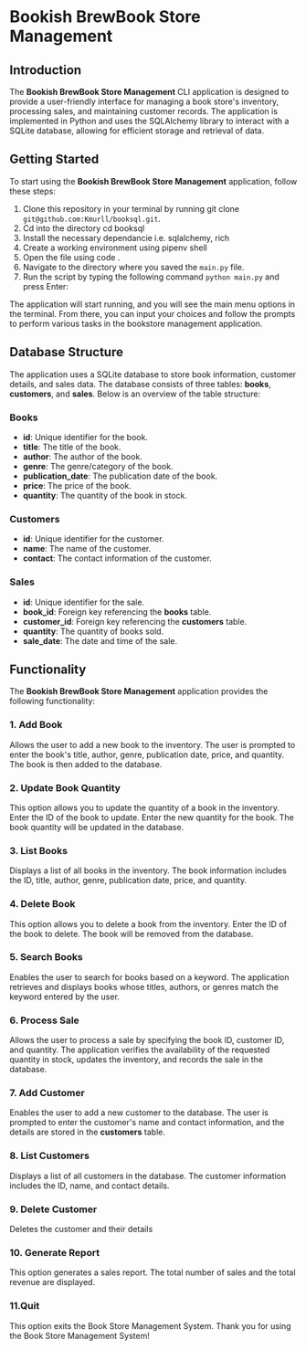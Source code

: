 # Bookish BrewBook Store Management 

## Introduction
The **Bookish BrewBook Store Management** CLI application is designed to provide a user-friendly interface for managing a book store's inventory, processing sales, and maintaining customer records. The application is implemented in Python and uses the SQLAlchemy library to interact with a SQLite database, allowing for efficient storage and retrieval of data.

## Getting Started
To start using the **Bookish BrewBook Store Management** application, follow these steps:

1. Clone this repository in your terminal by running git clone `git@github.com:Kmurll/booksql.git`.
2. Cd into the directory cd booksql
3. Install the necessary dependancie i.e. sqlalchemy, rich
4. Create a working environment using pipenv shell
5. Open the file using code .
2. Navigate to the directory where you saved the `main.py` file.
3. Run the script by typing the following command `python main.py` and press Enter:


The application will start running, and you will see the main menu options in the terminal. From there, you can input your choices and follow the prompts to perform various tasks in the bookstore management application.

## Database Structure
The application uses a SQLite database to store book information, customer details, and sales data. The database consists of three tables: **books**, **customers**, and **sales**. Below is an overview of the table structure:

### Books
- **id**: Unique identifier for the book.
- **title**: The title of the book.
- **author**: The author of the book.
- **genre**: The genre/category of the book.
- **publication_date**: The publication date of the book.
- **price**: The price of the book.
- **quantity**: The quantity of the book in stock.

### Customers
- **id**: Unique identifier for the customer.
- **name**: The name of the customer.
- **contact**: The contact information of the customer.

### Sales
- **id**: Unique identifier for the sale.
- **book_id**: Foreign key referencing the **books** table.
- **customer_id**: Foreign key referencing the **customers** table.
- **quantity**: The quantity of books sold.
- **sale_date**: The date and time of the sale.

## Functionality
The **Bookish BrewBook Store Management** application provides the following functionality:

### 1. Add Book
Allows the user to add a new book to the inventory. The user is prompted to enter the book's title, author, genre, publication date, price, and quantity. The book is then added to the database.

### 2. Update Book Quantity
This option allows you to update the quantity of a book in the inventory.
Enter the ID of the book to update.
Enter the new quantity for the book.
The book quantity will be updated in the database.
### 3. List Books
Displays a list of all books in the inventory. The book information includes the ID, title, author, genre, publication date, price, and quantity.

### 4. Delete Book
This option allows you to delete a book from the inventory.
Enter the ID of the book to delete.
The book will be removed from the database.
### 5. Search Books
Enables the user to search for books based on a keyword. The application retrieves and displays books whose titles, authors, or genres match the keyword entered by the user.

### 6. Process Sale
Allows the user to process a sale by specifying the book ID, customer ID, and quantity. The application verifies the availability of the requested quantity in stock, updates the inventory, and records the sale in the database.

### 7. Add Customer
Enables the user to add a new customer to the database. The user is prompted to enter the customer's name and contact information, and the details are stored in the **customers** table.

### 8. List Customers
Displays a list of all customers in the database. The customer information includes the ID, name, and contact details.

### 9. Delete Customer
Deletes the customer and their details

### 10. Generate Report
This option generates a sales report.
The total number of sales and the total revenue are displayed.
### 11.Quit
This option exits the Book Store Management System.
Thank you for using the Book Store Management System!
